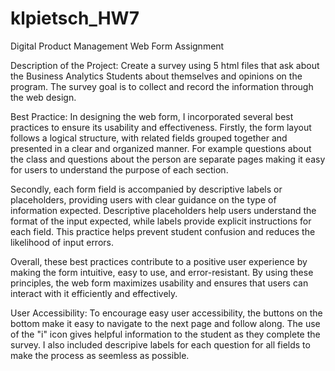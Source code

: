 # klpietsch_HW7
Digital Product Management Web Form Assignment

Description of the Project:
Create a survey using 5 html files that ask about the Business Analytics Students about themselves and opinions on the program. The survey goal is to collect and record the information through the web design.


Best Practice:
In designing the web form, I incorporated several best practices to ensure its usability and effectiveness. Firstly, the form layout follows a logical structure, with related fields grouped together and presented in a clear and organized manner. For example questions about the class and questions about the person are separate pages making it easy for users to understand the purpose of each section.

Secondly, each form field is accompanied by descriptive labels or placeholders, providing users with clear guidance on the type of information expected. Descriptive placeholders help users understand the format of the input expected, while labels provide explicit instructions for each field. This practice helps prevent student confusion and reduces the likelihood of input errors.

Overall, these best practices contribute to a positive user experience by making the form intuitive, easy to use, and error-resistant. By using these principles, the web form maximizes usability and ensures that users can interact with it efficiently and effectively.


User Accessibility:
To encourage easy user accessibility, the buttons on the bottom make it easy to navigate to the next page and follow along. The use of the "i" icon gives helpful information to the student as they complete the survey. I also included descripive labels for each question for all fields to make the process as seemless as possible. 
